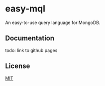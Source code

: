 # easy-mql
An easy-to-use query language for MongoDB.

## Documentation
todo: link to github pages

## License
[MIT](https://github.com/vivek-shrikhande/easy-mql/blob/main/LICENSE)
